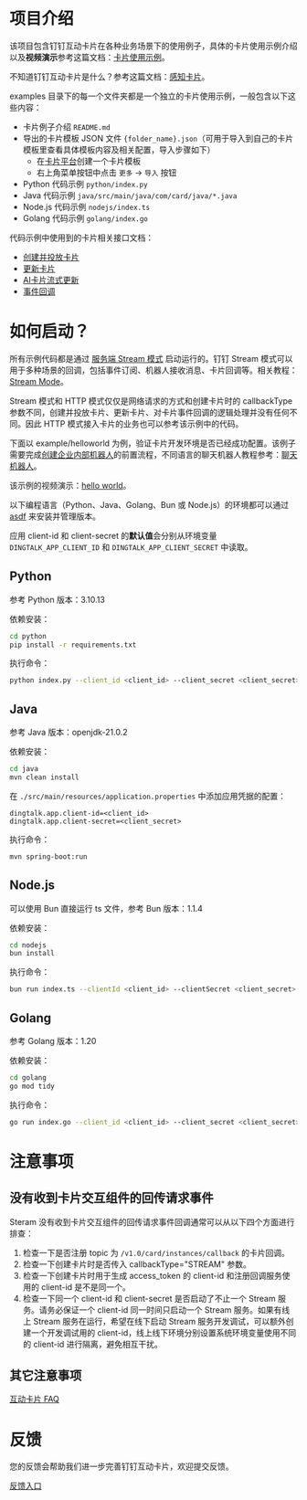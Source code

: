 # 项目介绍

该项目包含钉钉互动卡片在各种业务场景下的使用例子，具体的卡片使用示例介绍以及**视频演示**参考这篇文档：[卡片使用示例](https://wolai.dingtalk.com/u5hVaGKEbw81Cc9zREDY6H)。

不知道钉钉互动卡片是什么？参考这篇文档：[感知卡片](https://wolai.dingtalk.com/upuadGKed3jjiQ9Y3bbFFQ)。

examples 目录下的每一个文件夹都是一个独立的卡片使用示例，一般包含以下这些内容：

- 卡片例子介绍 `README.md`
- 导出的卡片模板 JSON 文件 `{folder_name}.json`（可用于导入到自己的卡片模板里查看具体模板内容及相关配置，导入步骤如下）
  - 在[卡片平台](https://open-dev.dingtalk.com/fe/card)创建一个卡片模板
  - 右上角菜单按钮中点击 `更多` -> `导入` 按钮
- Python 代码示例 `python/index.py`
- Java 代码示例 `java/src/main/java/com/card/java/*.java`
- Node.js 代码示例 `nodejs/index.ts`
- Golang 代码示例 `golang/index.go`

代码示例中使用到的卡片相关接口文档：

- [创建并投放卡片](https://open.dingtalk.com/document/orgapp/create-and-deliver-cards)
- [更新卡片](https://open.dingtalk.com/document/orgapp/interactive-card-update-interface)
- [AI卡片流式更新](https://open.dingtalk.com/document/orgapp/api-streamingupdate)
- [事件回调](https://open.dingtalk.com/document/orgapp/event-callback-card)

# 如何启动？

所有示例代码都是通过 [服务端 Stream 模式](https://open.dingtalk.com/document/resourcedownload/introduction-to-stream-mode) 启动运行的。钉钉 Stream 模式可以用于多种场景的回调，包括事件订阅、机器人接收消息、卡片回调等。相关教程：[Stream Mode](https://opensource.dingtalk.com/developerpedia/docs/explore/tutorials/stream/overview)。

Stream 模式和 HTTP 模式仅仅是网络请求的方式和创建卡片时的 callbackType 参数不同，创建并投放卡片、更新卡片、对卡片事件回调的逻辑处理并没有任何不同。因此 HTTP 模式接入卡片的业务也可以参考该示例中的代码。

下面以 example/helloworld 为例，验证卡片开发环境是否已经成功配置。该例子需要完成[创建企业内部机器人](https://open.dingtalk.com/document/orgapp/the-creation-and-installation-of-the-application-robot-in-the)的前置流程，不同语言的聊天机器人教程参考：[聊天机器人](https://opensource.dingtalk.com/developerpedia/docs/category/%E8%81%8A%E5%A4%A9%E6%9C%BA%E5%99%A8%E4%BA%BA)。

该示例的视频演示：[hello world](https://wolai.dingtalk.com/89gp6tEDFQaXTM2RqDsd4f)。

以下编程语言（Python、Java、Golang、Bun 或 Node.js）的环境都可以通过 [asdf](https://asdf-vm.com/zh-hans/guide/introduction.html) 来安装并管理版本。

应用 client-id 和 client-secret 的**默认值**会分别从环境变量 `DINGTALK_APP_CLIENT_ID` 和 `DINGTALK_APP_CLIENT_SECRET` 中读取。

## Python

参考 Python 版本：3.10.13

依赖安装：

```bash
cd python
pip install -r requirements.txt
```

执行命令：

```bash
python index.py --client_id <client_id> --client_secret <client_secret>
```

## Java

参考 Java 版本：openjdk-21.0.2

依赖安装：

```bash
cd java
mvn clean install
```

在 `./src/main/resources/application.properties` 中添加应用凭据的配置：

```
dingtalk.app.client-id=<client_id>
dingtalk.app.client-secret=<client_secret>
```

执行命令：

```bash
mvn spring-boot:run
```

## Node.js

可以使用 Bun 直接运行 ts 文件，参考 Bun 版本：1.1.4

依赖安装：

```bash
cd nodejs
bun install
```

执行命令：

```bash
bun run index.ts --clientId <client_id> --clientSecret <client_secret>
```

## Golang

参考 Golang 版本：1.20

依赖安装：

```bash
cd golang
go mod tidy
```

执行命令：

```bash
go run index.go --client_id <client_id> --client_secret <client_secret>
```

# 注意事项

## 没有收到卡片交互组件的回传请求事件

Steram 没有收到卡片交互组件的回传请求事件回调通常可以从以下四个方面进行排查：

1. 检查一下是否注册 topic 为 `/v1.0/card/instances/callback` 的卡片回调。
2. 检查一下创建卡片时是否传入 callbackType="STREAM" 参数。
3. 检查一下创建卡片时用于生成 access_token 的 client-id 和注册回调服务使用的 client-id 是不是同一个。
4. 检查一下同一个 client-id 和 client-secret 是否启动了不止一个 Stream 服务。请务必保证一个 client-id 同一时间只启动一个 Stream 服务。如果有线上 Stream 服务在运行，希望在线下启动 Stream 服务开发调试，可以额外创建一个开发调试用的 client-id，线上线下环境分别设置系统环境变量使用不同的 client-id 进行隔离，避免相互干扰。

## 其它注意事项

[互动卡片 FAQ](https://open.dingtalk.com/document/orgapp/faq-card)

# 反馈

您的反馈会帮助我们进一步完善钉钉互动卡片，欢迎提交反馈。

[反馈入口](https://g.alicdn.com/aes/tracker-survey-preview/0.0.13/survey.html?pid=mE8hHE&id=3812)

